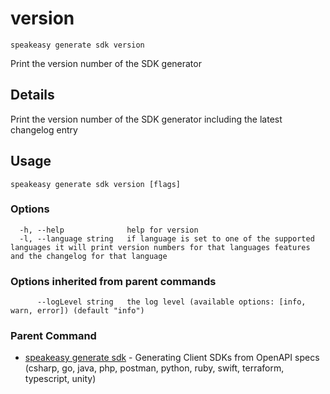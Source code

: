 # version  
`speakeasy generate sdk version`  


Print the version number of the SDK generator  

## Details

Print the version number of the SDK generator including the latest changelog entry

## Usage

```
speakeasy generate sdk version [flags]
```

### Options

```
  -h, --help              help for version
  -l, --language string   if language is set to one of the supported languages it will print version numbers for that languages features and the changelog for that language
```

### Options inherited from parent commands

```
      --logLevel string   the log level (available options: [info, warn, error]) (default "info")
```

### Parent Command

* [speakeasy generate sdk](README.md)	 - Generating Client SDKs from OpenAPI specs (csharp, go, java, php, postman, python, ruby, swift, terraform, typescript, unity)
